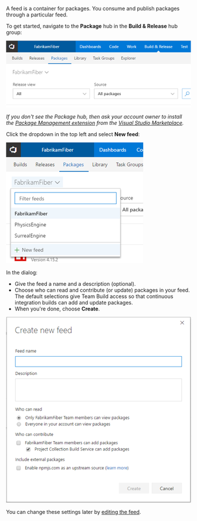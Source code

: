 A feed is a container for packages.
You consume and publish packages through a particular feed.

To get started, navigate to the **Package** hub in the **Build & Release** hub group:

![Go to Package hub](_img/goto-feed-hub.png)

_If you don't see the Package hub, then ask your account owner to install the [Package Management extension](https://marketplace.visualstudio.com/items?itemName=ms.feed) from the [Visual Studio Marketplace](../../marketplace/get-vsts-extensions.md)._

Click the dropdown in the top left and select **New feed**:

![New feed button](_img/new-feed-button.png)

In the dialog:
- Give the feed a name and a description (optional).
- Choose who can read and contribute (or update) packages in your feed.
The default selections give Team Build access so that
continuous integration builds can add and update packages.
- When you're done, choose **Create**.

![New feed dialog](_img/new-feed-dialog.png)

You can change these settings later by [editing the feed](../feeds/edit-feed.md).
